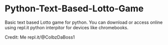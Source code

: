 # Python-Text-Based-Lotto-Game
Basic text based Lotto game for python. You can download or access online using repl.it python interpitor for devices like chromebooks.

Credit: Me repl.it/@ColbzDaBoss1
